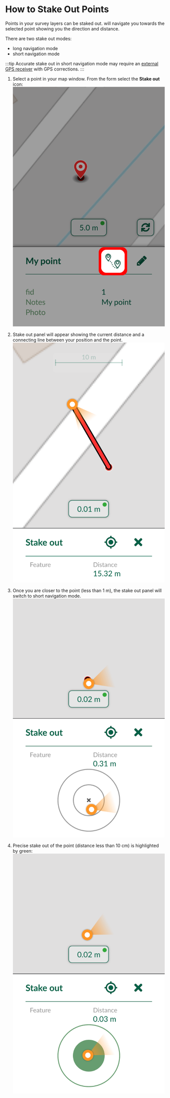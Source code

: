 # How to Stake Out Points
<SinceBadge type="App" version="1.3.0" />

Points in your survey layers can be staked out. <MobileAppName /> will navigate you towards the selected point showing you the direction and distance.

There are two stake out modes:
- long navigation mode
- short navigation mode

:::tip
Accurate stake out in short navigation mode may require an [external GPS receiver](../external_gps/) with GPS corrections.
:::


1. Select a point in your map window. From the form select the **Stake out** icon:
![stake out](./stake-out.png)

2. Stake out panel will appear showing the current distance and a connecting line between your position and the point.
![long range](./stake-out-long.png)

3. Once you are closer to the point (less than 1 m), the stake out panel will switch to short navigation mode.
![short range](./stake-out-short.png)

4. Precise stake out of the point (distance less than 10 cm) is highlighted by green:
![short range](./stake-out-short-done.png)


